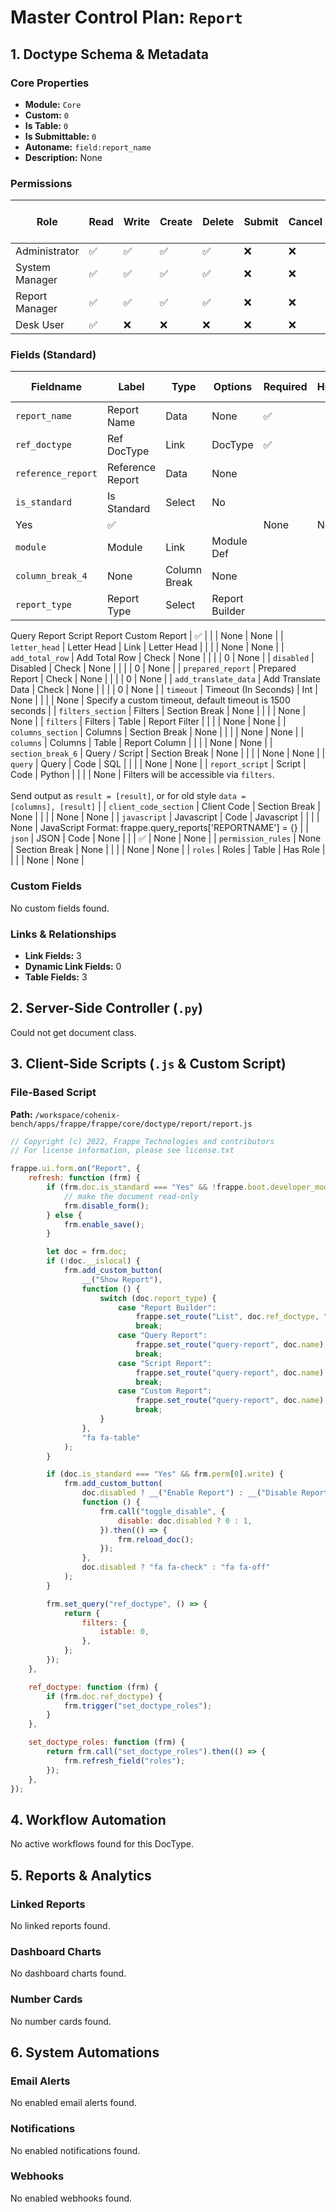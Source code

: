 # Master Control Plan: `Report`

## 1. Doctype Schema & Metadata

### Core Properties
- **Module:** `Core`
- **Custom:** `0`
- **Is Table:** `0`
- **Is Submittable:** `0`
- **Autoname:** `field:report_name`
- **Description:** None

### Permissions
| Role | Read | Write | Create | Delete | Submit | Cancel | Amend | Report | Import | Export | Print | Email | Share | Set User Perms |
|---|---|---|---|---|---|---|---|---|---|---|---|---|---|---|
| Administrator | ✅ | ✅ | ✅ | ✅ | ❌ | ❌ | ❌ | ✅ | ❌ | ❌ | ✅ | ✅ | ✅ | ❌ |
| System Manager | ✅ | ✅ | ✅ | ✅ | ❌ | ❌ | ❌ | ✅ | ❌ | ❌ | ✅ | ✅ | ✅ | ❌ |
| Report Manager | ✅ | ✅ | ✅ | ✅ | ❌ | ❌ | ❌ | ✅ | ❌ | ❌ | ✅ | ✅ | ✅ | ❌ |
| Desk User | ✅ | ❌ | ❌ | ❌ | ❌ | ❌ | ❌ | ✅ | ❌ | ❌ | ✅ | ✅ | ❌ | ❌ |


### Fields (Standard)
| Fieldname | Label | Type | Options | Required | Hidden | Read Only | Default | Description |
|---|---|---|---|---|---|---|---|---|
| `report_name` | Report Name | Data | None | ✅ |  |  | None | None |
| `ref_doctype` | Ref DocType | Link | DocType | ✅ |  |  | None | None |
| `reference_report` | Reference Report | Data | None |  |  |  | None | None |
| `is_standard` | Is Standard | Select | No
Yes | ✅ |  |  | None | None |
| `module` | Module | Link | Module Def |  |  |  | None | None |
| `column_break_4` | None | Column Break | None |  |  |  | None | None |
| `report_type` | Report Type | Select | Report Builder
Query Report
Script Report
Custom Report | ✅ |  |  | None | None |
| `letter_head` | Letter Head | Link | Letter Head |  |  |  | None | None |
| `add_total_row` | Add Total Row | Check | None |  |  |  | 0 | None |
| `disabled` | Disabled | Check | None |  |  |  | 0 | None |
| `prepared_report` | Prepared Report | Check | None |  |  |  | 0 | None |
| `add_translate_data` | Add Translate Data | Check | None |  |  |  | 0 | None |
| `timeout` | Timeout (In Seconds) | Int | None |  |  |  | None | Specify a custom timeout, default timeout is 1500 seconds |
| `filters_section` | Filters | Section Break | None |  |  |  | None | None |
| `filters` | Filters | Table | Report Filter |  |  |  | None | None |
| `columns_section` | Columns | Section Break | None |  |  |  | None | None |
| `columns` | Columns | Table | Report Column |  |  |  | None | None |
| `section_break_6` | Query / Script | Section Break | None |  |  |  | None | None |
| `query` | Query | Code | SQL |  |  |  | None | None |
| `report_script` | Script | Code | Python |  |  |  | None | Filters will be accessible via <code>filters</code>. <br><br>Send output as <code>result = [result]</code>, or for old style <code>data = [columns], [result]</code> |
| `client_code_section` | Client Code | Section Break | None |  |  |  | None | None |
| `javascript` | Javascript | Code | Javascript |  |  |  | None | JavaScript Format: frappe.query_reports['REPORTNAME'] = {} |
| `json` | JSON | Code | None |  |  | ✅ | None | None |
| `permission_rules` | None | Section Break | None |  |  |  | None | None |
| `roles` | Roles | Table | Has Role |  |  |  | None | None |


### Custom Fields
No custom fields found.


### Links & Relationships
- **Link Fields:** 3
- **Dynamic Link Fields:** 0
- **Table Fields:** 3

## 2. Server-Side Controller (`.py`)
Could not get document class.


## 3. Client-Side Scripts (`.js` & Custom Script)
### File-Based Script
**Path:** `/workspace/cohenix-bench/apps/frappe/frappe/core/doctype/report/report.js`
```javascript
// Copyright (c) 2022, Frappe Technologies and contributors
// For license information, please see license.txt

frappe.ui.form.on("Report", {
	refresh: function (frm) {
		if (frm.doc.is_standard === "Yes" && !frappe.boot.developer_mode) {
			// make the document read-only
			frm.disable_form();
		} else {
			frm.enable_save();
		}

		let doc = frm.doc;
		if (!doc.__islocal) {
			frm.add_custom_button(
				__("Show Report"),
				function () {
					switch (doc.report_type) {
						case "Report Builder":
							frappe.set_route("List", doc.ref_doctype, "Report", doc.name);
							break;
						case "Query Report":
							frappe.set_route("query-report", doc.name);
							break;
						case "Script Report":
							frappe.set_route("query-report", doc.name);
							break;
						case "Custom Report":
							frappe.set_route("query-report", doc.name);
							break;
					}
				},
				"fa fa-table"
			);
		}

		if (doc.is_standard === "Yes" && frm.perm[0].write) {
			frm.add_custom_button(
				doc.disabled ? __("Enable Report") : __("Disable Report"),
				function () {
					frm.call("toggle_disable", {
						disable: doc.disabled ? 0 : 1,
					}).then(() => {
						frm.reload_doc();
					});
				},
				doc.disabled ? "fa fa-check" : "fa fa-off"
			);
		}

		frm.set_query("ref_doctype", () => {
			return {
				filters: {
					istable: 0,
				},
			};
		});
	},

	ref_doctype: function (frm) {
		if (frm.doc.ref_doctype) {
			frm.trigger("set_doctype_roles");
		}
	},

	set_doctype_roles: function (frm) {
		return frm.call("set_doctype_roles").then(() => {
			frm.refresh_field("roles");
		});
	},
});

```




## 4. Workflow Automation
No active workflows found for this DocType.


## 5. Reports & Analytics
### Linked Reports
No linked reports found.


### Dashboard Charts
No dashboard charts found.


### Number Cards
No number cards found.


## 6. System Automations
### Email Alerts
No enabled email alerts found.


### Notifications
No enabled notifications found.


### Webhooks
No enabled webhooks found.
